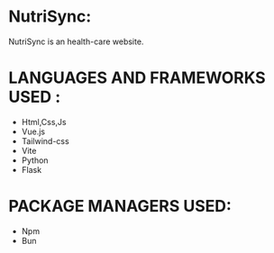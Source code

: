# NutriSync:
 NutriSync is an health-care website. 


# LANGUAGES AND FRAMEWORKS USED :

   * Html,Css,Js
   * Vue.js
   * Tailwind-css
   * Vite
   * Python
   * Flask


# PACKAGE MANAGERS USED:
 
  * Npm
  * Bun







   
